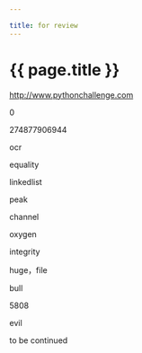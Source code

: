 ```yaml
---

title: for review
---
```


{{ page.title }}
===============

http://www.pythonchallenge.com

0

274877906944

ocr

equality

linkedlist

peak

channel

oxygen

integrity

huge，file

bull

5808

evil

to be continued

